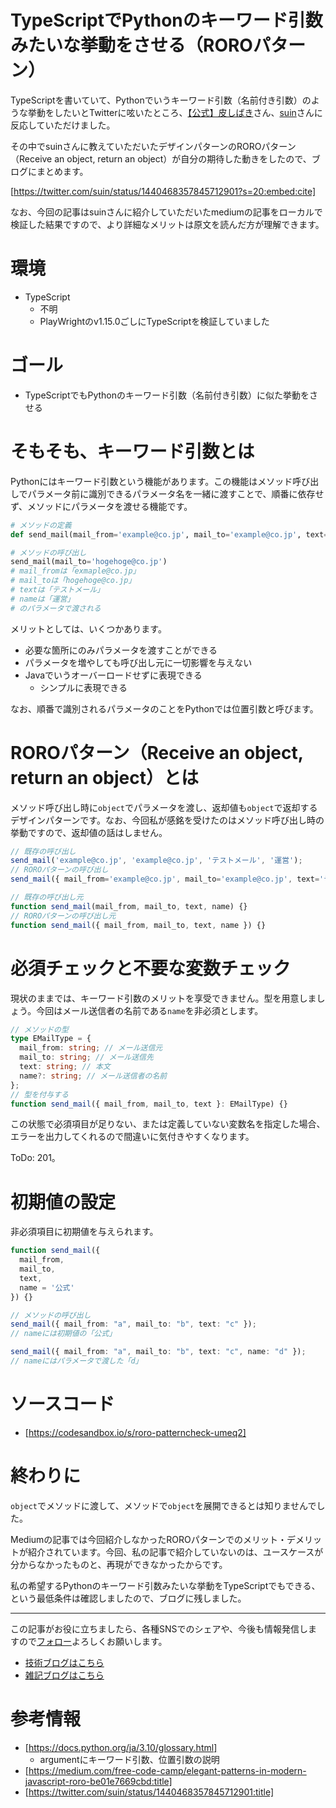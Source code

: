 # TypeScriptでPythonのキーワード引数みたいな挙動をさせる（ROROパターン）

TypeScriptを書いていて、Pythonでいうキーワード引数（名前付き引数）のような挙動をしたいとTwitterに呟いたところ、[【公式】皮しばき](https://twitter.com/r315dr)さん、[suin](https://twitter.com/suin)さんに反応していただけました。
  
その中でsuinさんに教えていただいたデザインパターンのROROパターン（Receive an object, return an object）が自分の期待した動きをしたので、ブログにまとめます。
  
[https://twitter.com/suin/status/1440468357845712901?s=20:embed:cite]
  
なお、今回の記事はsuinさんに紹介していただいたmediumの記事をローカルで検証した結果ですので、より詳細なメリットは原文を読んだ方が理解できます。

# 環境
- TypeScript
  - 不明
  - PlayWrightのv1.15.0ごしにTypeScriptを検証していました

# ゴール

- TypeScriptでもPythonのキーワード引数（名前付き引数）に似た挙動をさせる

# そもそも、キーワード引数とは

Pythonにはキーワード引数という機能があります。この機能はメソッド呼び出しでパラメータ前に識別できるパラメータ名を一緒に渡すことで、順番に依存せず、メソッドにパラメータを渡せる機能です。
  
```python
# メソッドの定義
def send_mail(mail_from='example@co.jp', mail_to='example@co.jp', text='テストメール', name='運営'):

# メソッドの呼び出し
send_mail(mail_to='hogehoge@co.jp')
# mail_fromは「exmaple@co.jp」 
# mail_toは「hogehoge@co.jp」
# textは「テストメール」
# nameは「運営」
# のパラメータで渡される
```  
  
メリットとしては、いくつかあります。

- 必要な箇所にのみパラメータを渡すことができる
- パラメータを増やしても呼び出し元に一切影響を与えない
- Javaでいうオーバーロードせずに表現できる
  - シンプルに表現できる

なお、順番で識別されるパラメータのことをPythonでは位置引数と呼びます。

# ROROパターン（Receive an object, return an object）とは

メソッド呼び出し時に```object```でパラメータを渡し、返却値も```object```で返却するデザインパターンです。なお、今回私が感銘を受けたのはメソッド呼び出し時の挙動ですので、返却値の話はしません。
  
```typescript
// 既存の呼び出し
send_mail('example@co.jp', 'example@co.jp', 'テストメール', '運営');
// ROROパターンの呼び出し
send_mail({ mail_from='example@co.jp', mail_to='example@co.jp', text='テストメール', name='運営'});
```

```typescript
// 既存の呼び出し元
function send_mail(mail_from, mail_to, text, name) {}
// ROROパターンの呼び出し元
function send_mail({ mail_from, mail_to, text, name }) {}
```

# 必須チェックと不要な変数チェック

現状のままでは、キーワード引数のメリットを享受できません。型を用意しましょう。今回はメール送信者の名前である```name```を非必須とします。
  
```typescript
// メソッドの型
type EMailType = {
  mail_from: string; // メール送信元
  mail_to: string; // メール送信先
  text: string; // 本文
  name?: string; // メール送信者の名前
};
// 型を付与する
function send_mail({ mail_from, mail_to, text }: EMailType) {}
```
  
この状態で必須項目が足りない、または定義していない変数名を指定した場合、エラーを出力してくれるので間違いに気付きやすくなります。
    
ToDo: 201。

# 初期値の設定

非必須項目に初期値を与えられます。
  
```typescript
function send_mail({ 
  mail_from, 
  mail_to, 
  text, 
  name = '公式'
}) {}
```

```typescript
// メソッドの呼び出し
send_mail({ mail_from: "a", mail_to: "b", text: "c" });
// nameには初期値の「公式」

send_mail({ mail_from: "a", mail_to: "b", text: "c", name: "d" });
// nameにはパラメータで渡した「d」
```
# ソースコード
  
- [https://codesandbox.io/s/roro-patterncheck-umeq2]

# 終わりに

```object```でメソッドに渡して、メソッドで```object```を展開できるとは知りませんでした。
  
Mediumの記事では今回紹介しなかったROROパターンでのメリット・デメリットが紹介されています。今回、私の記事で紹介していないのは、ユースケースが分からなかったものと、再現ができなかったからです。
  
私の希望するPythonのキーワード引数みたいな挙動をTypeScriptでもできる、という最低条件は確認しましたので、ブログに残しました。

---

この記事がお役に立ちましたら、各種SNSでのシェアや、今後も情報発信しますので[フォロー](https://twitter.com/nainaistar)よろしくお願いします。

- [技術ブログはこちら](https://nainaistar.hatenablog.com)
- [雑記ブログはこちら](https://nainaistar.hateblo.jp)

# 参考情報

- [https://docs.python.org/ja/3.10/glossary.html]
  - argumentにキーワード引数、位置引数の説明
- [https://medium.com/free-code-camp/elegant-patterns-in-modern-javascript-roro-be01e7669cbd:title]
- [https://twitter.com/suin/status/1440468357845712901:title]
